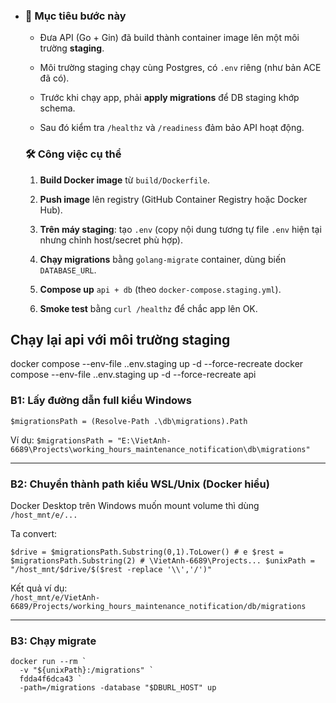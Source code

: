 - ### 🎯 Mục tiêu bước này
  
  - Đưa API (Go + Gin) đã build thành container image lên một môi trường **staging**.
    
  - Môi trường staging chạy cùng Postgres, có `.env` riêng (như bản ACE đã có).
    
  - Trước khi chạy app, phải **apply migrations** để DB staging khớp schema.
    
  - Sau đó kiểm tra `/healthz` và `/readiness` đảm bảo API hoạt động.
    
  
  ### 🛠️ Công việc cụ thể
  
  1. **Build Docker image** từ `build/Dockerfile`.
    
  2. **Push image** lên registry (GitHub Container Registry hoặc Docker Hub).
    
  3. **Trên máy staging**: tạo `.env` (copy nội dung tương tự file `.env` hiện tại nhưng chỉnh host/secret phù hợp).
    
  4. **Chạy migrations** bằng `golang-migrate` container, dùng biến `DATABASE_URL`.
    
  5. **Compose up** `api + db` (theo `docker-compose.staging.yml`).
    
  6. **Smoke test** bằng `curl /healthz` để chắc app lên OK.
    

## Chạy lại api với môi trường staging

docker compose --env-file .\.env.staging up -d --force-recreate
 docker compose --env-file .\.env.staging up -d --force-recreate api

### B1: Lấy đường dẫn full kiểu Windows

`$migrationsPath = (Resolve-Path .\db\migrations).Path`

Ví dụ: `$migrationsPath = "E:\VietAnh-6689\Projects\working_hours_maintenance_notification\db\migrations"`

---

### B2: Chuyển thành path kiểu WSL/Unix (Docker hiểu)

Docker Desktop trên Windows muốn mount volume thì dùng `/host_mnt/e/...`

Ta convert:

`$drive = $migrationsPath.Substring(0,1).ToLower() # e $rest = $migrationsPath.Substring(2) # \VietAnh-6689\Projects... $unixPath = "/host_mnt/$drive/$($rest -replace '\\','/')"`

Kết quả ví dụ:  
`/host_mnt/e/VietAnh-6689/Projects/working_hours_maintenance_notification/db/migrations`

---

### B3: Chạy migrate
```shell
docker run --rm `
  -v "${unixPath}:/migrations" `
  fdda4f6dca43 `
  -path=/migrations -database "$DBURL_HOST" up
```